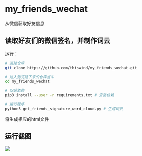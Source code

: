 # my_friends_wechat

从微信获取好友信息

## 读取好友们的微信签名，并制作词云

运行：

```bash
# 克隆仓库
git clone https://github.com/thiswind/my_friends_wechat.git

# 进入到克隆下来的仓库当中
cd my_friends_wechat

# 安装依赖
pip3 install --user -r requirements.txt # 安装依赖

# 运行程序
python3 get_friends_signature_word_cloud.py # 生成词云
```

将生成相应的html文件


## 运行截图

![](https://github.com/thiswind/my_friends_wechat/raw/master/assets/9b3a9464.png)